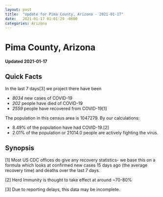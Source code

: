 ```yaml
---
layout: post
title:  "Update for Pima County, Arizona - 2021-01-17"
date:   2021-01-17 01:01:29 -0600
categories: Arizona
---
```


# Pima County, Arizona
#### Updated 2021-01-17

## Quick Facts

In the last 7 days[3] we project there have been
- *8034* new cases of COVID-19
- *202* people have died of COVID-19
- *2559* people have recovered from COVID-19[1]

The population in this census area is 1047279. By our calculations:
- 8.49% of the population have had COVID-19.[2]
- 2.01% of the population or 21014.0 people are actively fighting the virus.

## Synopsis




[1] Most US CDC offices do give any recovery statistics- we base this on a formula which looks at confirmed new cases
15 days ago (the average recovery time) and deaths over the last 7 days.

[2] Herd Immunity is thought to take effect at around ~70-80%

[3] Due to reporting delays, this data may be incomplete.
 
    